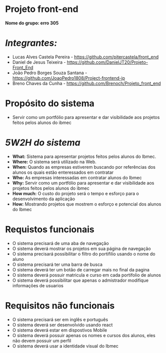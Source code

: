 # Projeto front-end

**Nome do grupo: erro 305**
 # ***Integrantes:***
- Lucas Alves Castela Pereira - https://github.com/pitercastela/front_end
- Daniel de Jesus Teixeira - https://github.com/DanielJT20/Projeto-Front_End
- João Pedro Borges Souza Santana - https://github.com/JoaoPedro1808/Project-frontend-jp
- Breno Chaves da Cunha - https://github.com/Brenoch/Projeto_front_end


# **Propósito do sistema** 

- Servir como um portfólio para apresentar e dar visibilidade aos projetos feitos pelos alunos do ibmec

# *5W2H do sistema*

- **What:** Sistema para apresentar projetos feitos pelos alunos do Ibmec.
- **Where:** O sistema será utilizado na Web.
- **When:** Quando as empresas estiverem buscando por referências dos alunos os quais estão enteressados em contratar
- **Who:** As empresas interessadas em contratar alunos do Ibmec
- **Why:** Servir como um portfólio para apresentar e dar visibilidade aos projetos feitos pelos alunos do ibmec
- **How much:** O custo do projeto será o tempo e esforço para o desenvolvimento da aplicação
- **How:** Mostrando projetos que mostrem o esforço e potencial dos alunos do Ibmec

#  **Requistos funcionais**

- O sistema precisará de uma aba de navegação
- O sistema deverá mostrar os projetos em sua página de navegação
- O sistema precisará possibilitar o filtro do portifilio usando o nome do aluno
- O sistema precisará ter uma barra de busca
- O sistema deverá ter um botão de carregar mais no final da pagina
- O sistema deverá possuir matricula e curso em cada portifolio de alunos
- O sistema deverá possibilitar que apenas o admistrador modifique informações de usuarios


#  **Requisitos não funcionais**
- O sistema precisará ser em inglês e português
- O sistema deverá ser desenvolvido usando react
- O sistema deverá estar em dispostivos Mobile
- O sistema deverá possuir apenas os nomes e cursos dos alunos, eles não devem possuir um perfil
- O sistema deverá usar a identidade visual do Ibmec

  
